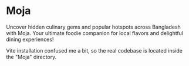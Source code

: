 # Moja
Uncover hidden culinary gems and popular hotspots across Bangladesh with Moja. Your ultimate foodie companion for local flavors and delightful dining experiences!


Vite installation confused me a bit, so the real codebase is located inside the "Moja" directory. 
